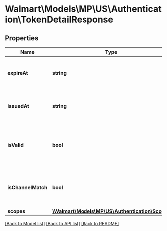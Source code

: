 # Walmart\Models\MP\US\Authentication\TokenDetailResponse

## Properties

Name | Type | Description | Notes
------------ | ------------- | ------------- | -------------
**expireAt** | **string** | The timestamp when the token expires | [optional]
**issuedAt** | **string** | The timestamp when the token is issued | [optional]
**isValid** | **bool** | Whether the token is valid; boolean value of true or false | [optional]
**isChannelMatch** | **bool** | Whether the keys Seller used are correctly associated | [optional]
**scopes** | [**\Walmart\Models\MP\US\Authentication\Scopes**](Scopes.md) |  | [optional]


[[Back to Model list]](./) [[Back to API list]](../../../../../README.md#supported-apis) [[Back to README]](../../../../../README.md)
